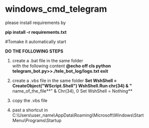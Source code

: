 # windows_cmd_telegram


please install requirements by



**pip install -r requirements.txt**

#Tomake it automatically start


**DO THE FOLLOWING STEPS**
1. create a .bat file in the same folder  
   with the following content 
   **@echo off
   cls
   python telegram_bot.py>>./tele_bot_log/logs.txt
   exit**
   
 2. create a .vbs file in the same folder 
    **Set WshShell = CreateObject("WScript.Shell") 
WshShell.Run chr(34) & "** name_of_the_file**" & Chr(34), 0
Set WshShell = Nothing**
3. copy the .vbs file 
4. past a shortcut in C:\Users\user_name\AppData\Roaming\Microsoft\Windows\Start Menu\Programs\Startup
   
